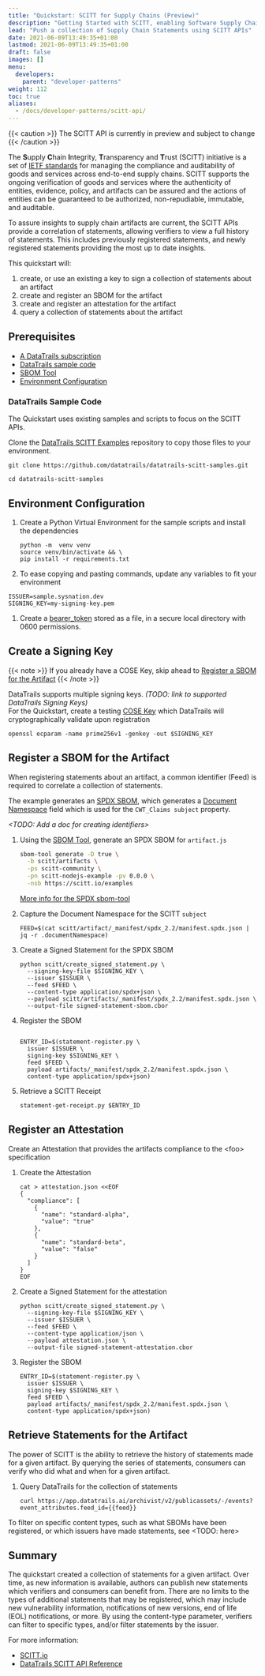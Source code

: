 ```yaml
---
title: "Quickstart: SCITT for Supply Chains (Preview)"
description: "Getting Started with SCITT, enabling Software Supply Chain scenarios (Preview)"
lead: "Push a collection of Supply Chain Statements using SCITT APIs"
date: 2021-06-09T13:49:35+01:00
lastmod: 2021-06-09T13:49:35+01:00
draft: false
images: []
menu:
  developers:
    parent: "developer-patterns"
weight: 112
toc: true
aliases: 
  - /docs/developer-patterns/scitt-api/
---
```


{{< caution >}}
The SCITT API is currently in preview and subject to change
{{< /caution >}}

The **S**upply **C**hain **I**ntegrity, **T**ransparency and **T**rust (SCITT) initiative is a set of [IETF standards](https://datatracker.ietf.org/group/scitt/documents/) for managing the compliance and auditability of goods and services across end-to-end supply chains.
SCITT supports the ongoing verification of goods and services where the authenticity of entities, evidence, policy, and artifacts can be assured and the actions of entities can be guaranteed to be authorized, non-repudiable, immutable, and auditable.

To assure insights to supply chain artifacts are current, the SCITT APIs provide a correlation of statements, allowing verifiers to view a full history of statements.
This includes previously registered statements, and newly registered statements providing the most up to date insights.

This quickstart will:

1. create, or use an existing a key to sign a collection of statements about an artifact
1. create and register an SBOM for the artifact
1. create and register an attestation for the artifact
1. query a collection of statements about the artifact

## Prerequisites

- [A DataTrails subscription](https://app.datatrails.ai/signup)
- [DataTrails sample code](#datatrails-sample-code)
- [SBOM Tool][sbom-tool]
- [Environment Configuration](#environment-configuration)

### DataTrails Sample Code

The Quickstart uses existing samples and scripts to focus on the SCITT APIs.

Clone the [DataTrails SCITT Examples](https://github.com/datatrails/datatrails-scitt-samples) repository to copy those files to your environment.

  ```shell
  git clone https://github.com/datatrails/datatrails-scitt-samples.git

  cd datatrails-scitt-samples
  ```

## Environment Configuration

1. Create a Python Virtual Environment for the sample scripts and install the dependencies

    ```shell
    python -m  venv venv
    source venv/bin/activate && \
    pip install -r requirements.txt
    ```

1. To ease copying and pasting commands, update any variables to fit your environment

  ```shell
  ISSUER=sample.sysnation.dev
  SIGNING_KEY=my-signing-key.pem
  ```

1. Create a [bearer_token](/developers/developer-patterns/getting-access-tokens-using-app-registrations) stored as a file, in a secure local directory with 0600 permissions.

## Create a Signing Key

{{< note >}}
If you already have a COSE Key, skip ahead to [Register a SBOM for the Artifact](#register-a-sbom-for-the-artifact)
{{< /note >}}

DataTrails supports multiple signing keys.
_(TODO: link to supported DataTrails Signing Keys\)_<br>
For the Quickstart, create a testing [COSE Key](https://cose-wg.github.io/cose-spec/#key-structure) which DataTrails will cryptographically validate upon registration

  ```shell
  openssl ecparam -name prime256v1 -genkey -out $SIGNING_KEY
  ```

## Register a SBOM for the Artifact

When registering statements about an artifact, a common identifier (Feed) is required to correlate a collection of statements.

The example generates an [SPDX SBOM](https://spdx.dev/), which generates a [Document Namespace](https://spdx.github.io/spdx-spec/v2.2.2/document-creation-information/#65-spdx-document-namespace-field) field which is used for the `CWT_Claims subject` property.

_\<TODO: Add a doc for creating identifiers>_

1. Using the [SBOM Tool](https://github.com/microsoft/sbom-tool), generate an SPDX SBOM for `artifact.js`

    ```bash
    sbom-tool generate -D true \
      -b scitt/artifacts \
      -ps scitt-community \
      -pn scitt-nodejs-example -pv 0.0.0 \
      -nsb https://scitt.io/examples
    ```

    [More info for the SPDX sbom-tool](https://github.com/microsoft/sbom-tool/blob/main/docs/sbom-tool-arguments.md)
1. Capture the Document Namespace for the SCITT `subject`

    ```shell
    FEED=$(cat scitt/artifact/_manifest/spdx_2.2/manifest.spdx.json | jq -r .documentNamespace)
    ```

1. Create a Signed Statement for the SPDX SBOM

    ```shell
    python scitt/create_signed_statement.py \
      --signing-key-file $SIGNING_KEY \
      --issuer $ISSUER \
      --feed $FEED \
      --content-type application/spdx+json \
      --payload scitt/artifacts/_manifest/spdx_2.2/manifest.spdx.json \
      --output-file signed-statement-sbom.cbor

1. Register the SBOM

    ```shell

    ENTRY_ID=$(statement-register.py \
      issuer $ISSUER \
      signing-key $SIGNING_KEY \
      feed $FEED \
      payload artifacts/_manifest/spdx_2.2/manifest.spdx.json \
      content-type application/spdx+json)
    ```

1. Retrieve a SCITT Receipt

    ```shell
    statement-get-receipt.py $ENTRY_ID
    ```

## Register an Attestation

Create an Attestation that provides the artifacts compliance to the \<foo> specification

1. Create the Attestation

    ```shell
    cat > attestation.json <<EOF
    {
      "compliance": [
        {
          "name": "standard-alpha",
          "value": "true"
        },
        {
          "name": "standard-beta",
          "value": "false"
        }
      ]
    }
    EOF
    ```

1. Create a Signed Statement for the attestation

    ```shell
    python scitt/create_signed_statement.py \
      --signing-key-file $SIGNING_KEY \
      --issuer $ISSUER \
      --feed $FEED \
      --content-type application/json \
      --payload attestation.json \
      --output-file signed-statement-attestation.cbor

1. Register the SBOM

    ```shell
    ENTRY_ID=$(statement-register.py \
      issuer $ISSUER \
      signing-key $SIGNING_KEY \
      feed $FEED \
      payload artifacts/_manifest/spdx_2.2/manifest.spdx.json \
      content-type application/spdx+json)
    ```

## Retrieve Statements for the Artifact

The power of SCITT is the ability to retrieve the history of statements made for a given artifact.
By querying the series of statements, consumers can verify who did what and when for a given artifact.

1. Query DataTrails for the collection of statements

    ```shell
    curl https://app.datatrails.ai/archivist/v2/publicassets/-/events?event_attributes.feed_id={{feed}}
    ```

To filter on specific content types, such as what SBOMs have been registered, or which issuers have made statements, see \<TODO: here>

## Summary

The quickstart created a collection of statements for a given artifact.
Over time, as new information is available, authors can publish new statements which verifiers and consumers can benefit from.
There are no limits to the types of additional statements that may be registered, which may include new vulnerability information, notifications of new versions, end of life (EOL) notifications, or more.
By using the content-type parameter, verifiers can filter to specific types, and/or filter statements by the issuer.

For more information:

- [SCITT.io](SCITT.io)
- [DataTrails SCITT API Reference](TBD)

[sbom-tool]:  https://github.com/microsoft/sbom-tool
